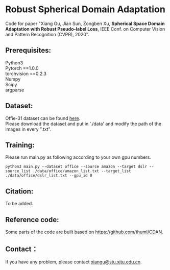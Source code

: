 # Robust Spherical Domain Adaptation
Code for paper "Xiang Gu, Jian Sun, Zongben Xu, **Spherical Space Domain Adaptation with Robust Pseudo-label Loss**, IEEE Conf. on Computer Vision and Pattern Recognition (CVPR), 2020".
## Prerequisites:
Python3 <br>
Pytorch ==1.0.0 <br>
torchvision ==0.2.3 <br>
Numpy <br>
Scipy <br>
argparse <br>
## Dataset:
Offie-31 dataset can be found [here](https://people.eecs.berkeley.edu/~jhoffman/domainadapt/). <br>
Please download the dataset and put in './data' and modify the path of the images in every ".txt".
## Training:
Please run main.py as following according to your own gpu numbers.<br>
```
python3 main.py --dataset office --source amazon --target dslr --source_list ./data/office/amazon_list.txt --target_list ./data/office/dslr_list.txt --gpu_id 0 
```
## Citation:
To be added.
## Reference code:
Some parts of the code are built based on https://github.com/thuml/CDAN.
## Contact：
If you have any problem, please contact xiangu@stu.xjtu.edu.cn.
